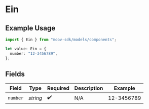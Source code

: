 # Ein

## Example Usage

```typescript
import { Ein } from "moov-sdk/models/components";

let value: Ein = {
  number: "12-3456789",
};
```

## Fields

| Field              | Type               | Required           | Description        | Example            |
| ------------------ | ------------------ | ------------------ | ------------------ | ------------------ |
| `number`           | *string*           | :heavy_check_mark: | N/A                | 12-3456789         |